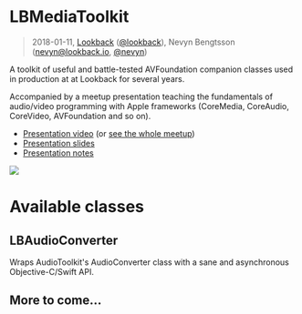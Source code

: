 # LBMediaToolkit

> 2018-01-11,
> [Lookback](https://lookback.io) ([@lookback](https://twitter.com/lookback)),
> Nevyn Bengtsson (nevyn@lookback.io, [@nevyn](https://twitter.com/nevyn))

A toolkit of useful and battle-tested AVFoundation companion classes
used in production at at Lookback for several years.

Accompanied by a meetup presentation teaching the fundamentals of audio/video
programming with Apple frameworks (CoreMedia, CoreAudio, CoreVideo, AVFoundation
and so on).

* [Presentation video](https://www.youtube.com/watch?v=vWbX_GUZY-o) (or [see the whole meetup](https://www.facebook.com/cocoaheadssthlm/videos/1918413685140957/))
* [Presentation slides](Presentation/AVMediaToolkit%20Cocoaheads.pdf)
* [Presentation notes](Presentation/AVMediaToolkit%20presentation%20notes.rtf)

[![](ego.jpg)](https://www.youtube.com/watch?v=vWbX_GUZY-o)

# Available classes

## LBAudioConverter

Wraps AudioToolkit's AudioConverter class with a sane and asynchronous
Objective-C/Swift API.

## More to come...
